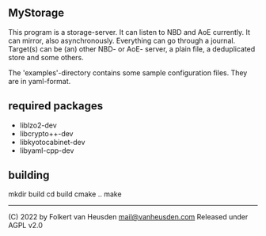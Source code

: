 MyStorage
---------

This program is a storage-server.
It can listen to NBD and AoE currently.
It can mirror, also asynchronously.
Everything can go through a journal.
Target(s) can be (an) other NBD- or AoE- server, a plain file, a deduplicated store and some others.

The 'examples'-directory contains some sample configuration files.
They are in yaml-format.


required packages
-----------------

- liblzo2-dev
- libcrypto++-dev
- libkyotocabinet-dev
- libyaml-cpp-dev


building
--------

mkdir build
cd build
cmake ..
make



---
(C) 2022 by Folkert van Heusden <mail@vanheusden.com>
Released under AGPL v2.0
